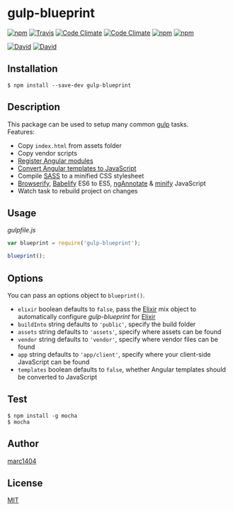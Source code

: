 # gulp-blueprint
[![npm](https://img.shields.io/npm/v/gulp-blueprint.svg?style=flat-square)](https://www.npmjs.com/package/gulp-blueprint)
[![Travis](https://img.shields.io/travis/marc1404/gulp-blueprint.svg?style=flat-square)](https://travis-ci.org/marc1404/gulp-blueprint)
[![Code Climate](https://img.shields.io/codeclimate/github/marc1404/gulp-blueprint.svg?style=flat-square)](https://codeclimate.com/github/marc1404/gulp-blueprint)
[![Code Climate](https://img.shields.io/codeclimate/coverage/github/marc1404/gulp-blueprint.svg?style=flat-square)](https://codeclimate.com/github/marc1404/gulp-blueprint/coverage)
[![npm](https://img.shields.io/npm/l/gulp-blueprint.svg?style=flat-square)](https://github.com/marc1404/gulp-blueprint/blob/master/LICENSE)
[![npm](https://img.shields.io/npm/dm/gulp-blueprint.svg?style=flat-square)](https://www.npmjs.com/package/gulp-blueprint)

[![David](https://img.shields.io/david/marc1404/gulp-blueprint.svg?style=flat-square)](https://github.com/marc1404/gulp-blueprint/blob/master/package.json)
[![David](https://img.shields.io/david/dev/marc1404/gulp-blueprint.svg?style=flat-square)](https://github.com/marc1404/gulp-blueprint/blob/master/package.json)

## Installation
```
$ npm install --save-dev gulp-blueprint
```
  
## Description
This package can be used to setup many common [gulp](https://www.npmjs.com/package/gulp) tasks.  
Features:  
- Copy ```index.html``` from assets folder
- Copy vendor scripts
- [Register Angular modules](https://www.npmjs.com/package/gulp-ng-register)
- [Convert Angular templates to JavaScript](https://www.npmjs.com/package/gulp-angular-templatecache)
- Compile [SASS](http://sass-lang.com/) to a minified CSS stylesheet
- [Browserify](https://www.npmjs.com/package/browserify), [Babelify](https://babeljs.io/) ES6 to ES5, [ngAnnotate](https://www.npmjs.com/package/gulp-ng-annotate) & [minify](https://www.npmjs.com/package/gulp-uglify)  JavaScript
- Watch task to rebuild project on changes

## Usage
*gulpfile.js*
```javascript
var blueprint = require('gulp-blueprint');

blueprint();
```
  
## Options
You can pass an options object to ```blueprint()```.
- ```elixir``` boolean defaults to ```false```, pass the [Elixir](https://www.npmjs.com/package/laravel-elixir) mix object to automatically configure *gulp-blueprint* for [Elixir](https://www.npmjs.com/package/laravel-elixir)
- ```buildInto``` string defaults to ```'public'```, specify the build folder
- ```assets``` string defaults to ```'assets'```, specify where assets can be found
- ```vendor``` string defaults to ```'vendor'```, specify where vendor files can be found
- ```app``` string defaults to ```'app/client'```, specify where your client-side JavaScript can be found
- ```templates``` boolean defaults to ```false```, whether Angular templates should be converted to JavaScript

## Test
```
$ npm install -g mocha  
$ mocha
```

## Author
[marc1404](https://github.com/marc1404)

## License
[MIT](https://github.com/marc1404/gulp-blueprint/blob/master/LICENSE)